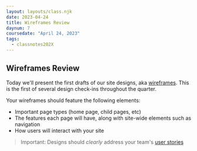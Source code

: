 ```yaml
---
layout: layouts/class.njk
date: 2023-04-24
title: Wireframes Review
daynum: 7
coursedate: "April 24, 2023"
tags:
  - classnotes202X
---
```


## Wireframes Review

Today we'll present the first drafts of our site designs, aka [wireframes][]. This is the first of several design check-ins throughout the quarter.

Your wireframes should feature the following elements:

- Important page types (home page, child pages, etc)
- The features each page will have, along with site-wide elements such as navigation
- How users will interact with your site

> Important: Designs should *clearly* address your team's [user stories](../../topics/beats_and_user_stories/)


[wireframes]: https://en.wikipedia.org/wiki/Website_wireframe

